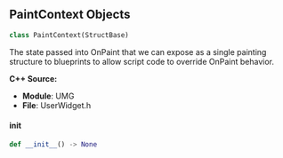 ## PaintContext Objects

```python
class PaintContext(StructBase)
```

The state passed into OnPaint that we can expose as a single painting structure to blueprints to
allow script code to override OnPaint behavior.

**C++ Source:**

- **Module**: UMG
- **File**: UserWidget.h

<a id="unreal.PaintContext.__init__"></a>

#### __init__

```python
def __init__() -> None
```

<a id="unreal.CharacterEvent"></a>